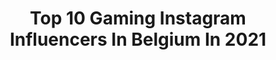 ---
title: Top 10 Gaming Instagram Influencers In Belgium In 2021
description: >-
  Find top gaming Instagram influencers in Belgium in 2021. Most popular hashtags: #gaming #gamer #gamergirl #videogames.
platform: Instagram
hits: 14
text_top: Analyze the best Instagram profiles on inBeat.
text_bottom: Our database holds 14 Instagram influencers like this in Belgium for you to pitch.
profiles:
  - username: "twitchlia"
    fullname: >-
      𝔏𝔦𝔰𝔞 🥀
    bio: >-
      ℭ𝔬𝔫𝔠𝔢𝔯𝔱'𝔰 • 𝔊𝔞𝔪𝔢𝔰 • 𝔗𝔞𝔱𝔱𝔬𝔬'𝔰 🦇 𝔗𝔴𝔦𝔱𝔱𝔢𝔯 @𝔩𝔦𝔞𝔴𝔞𝔯𝔠𝔯𝔞𝔣𝔱 🎥 𝔗𝔴𝔦𝔱𝔠𝔥.𝔗𝔳
    location: "Belgium"
    followers: 12422
    engagement: 997
    commentsToLikes: 0.018355
    id: ck14k2nfbnfde0i194g9cl9ta
    verified: false
    hashtags: "#piercing, #love, #festival, #girlswithpiercings"
  - username: "clickfornif"
    fullname: >-
      Nif
    bio: >-
      ASK PERMISSION TO REPOST. ⁣⁣ 🇧🇪level 30 Belgian Nerd - Twitch streamer partnerships -> clickfornif@gmail.com⁣ My links👇🏻
    location: "Belgium"
    followers: 10572
    engagement: 369
    commentsToLikes: 0.039703
    id: ck8tcu69u0ozg0j78w8vu9qlz
    verified: false
    hashtags: "#nintendo, #xboxachievements, #gaming, #xboxone"
  - username: "acrozzz"
    fullname: >-
      🔥My BEST Gaming Content🔥
    bio: >-
      📩E-MAIL FOR MUSIC PROMOTIONS🔥 😈Who’s acrozzz? @maximdewyn 🇧🇪 ‼️TikTok 420K‼️ 🔥Team @team.digency 🔥 👇🏼Check my socials👇🏼
    location: "Belgium"
    followers: 88095
    engagement: 827
    commentsToLikes: 0.028502
    id: ck5zw57335i620i143qbhp8ws
    verified: false
    hashtags: "#gameplay, #racing, #gtamemes, #gamer"
  - username: "shadowzone187"
    fullname: >-
      Shadowzone187
    bio: >-
      △ ○ ✖ □ Game Content Twitch Shadowzone187 🟣 Partners @ubisoftbelgium @kontrolfreek @hideitmounts @cololight_uk
    location: "Belgium"
    followers: 4230
    engagement: 1292
    commentsToLikes: 0.092804
    id: ck0vuvzblmevq0i19d09pffjh
    verified: false
    hashtags: "#ps4, #playstation, #cod2019, #iggamers"
  - username: "bramtendo"
    fullname: >-
      The Nintendo Switch Guy
    bio: >-
      • Bram | LVL 29 | BELGIUM 🇧🇪 • The Best Place For Nintendo Switch 🕹 • 205 Switch Games | Nintendo Collector 🎮 • Weekly Reels and Gameplay Videos 🎬
    location: "Belgium"
    followers: 20562
    engagement: 262
    commentsToLikes: 0.037144
    id: ck55nh9l167qk0i1109zw07oo
    verified: false
    hashtags: "#nes, #gameboy, #fortnite, #minecraft"
  - username: "gyb.elle"
    fullname: >-
      Gybelle • Games & Books
    bio: >-
      • Lvl 28 • Geeky enthousiast • Bookowl • Gamer on the sly • Developer • 🇧🇪 • 💕 Partners, Discount Codes & Other Knick-knackery:
    location: "Belgium"
    followers: 3736
    engagement: 1486
    commentsToLikes: 0.067729
    id: ck9habda1bw5w0j78r78gux7i
    verified: false
    hashtags: "#thewitcher, #thelastofus, #gamergirlsofinstagram, #geek"
  - username: "total24hoursofspa"
    fullname: >-
      Total 24 Hours of Spa
    bio: >-
      The biggest GT Race in the world Headliner of the @gtworldchallengeeurope Rd2 @intercontinentalgtchallenge - 22-25 October 2020 #Spa24H - 🎟 & info 👇
    location: "Belgium"
    followers: 19235
    engagement: 288
    commentsToLikes: 0.008599
    id: ck0twotf8g7j70i19nhnf64r1
    verified: false
    hashtags: "#spa24h, #gtunited2020, #sroesports, #throwback"
  - username: "mioou_ytb"
    fullname: >-
      MIOOU 🇧🇪
    bio: >-
      ⇝Makeup and Lifestyle. ☼24 ans ✊ Hyperphagie, crohn, harcèlement. Contact: Takeabreakforyoublog@gmail.com 🎥 Dᴇʀɴɪᴇ̀ʀᴇ ᴠɪᴅᴇ́ᴏ﹕
    location: "Belgium"
    followers: 4043
    engagement: 648
    commentsToLikes: 0.200272
    id: ckaowk5vf9a2r0i78wfjmtjkf
    verified: false
    hashtags: "#makeup, #live, #picoftheday, #mode"
  - username: "tomvdink"
    fullname: >-
      Tom 🦇
    bio: >-
      Assistant Manager for Vans 🛹 Brussels City 📍 Outfits | Tattoos | Lifestyle 🕺🏻 Business inquiries : tomvdink@gmail.com
    location: "Belgium"
    followers: 156497
    engagement: 178
    commentsToLikes: 0.006222
    id: ck6tp6zahi6700j712d9f9rfz
    verified: false
    hashtags: "#love, #alternative, #tatouage, #style"
  - username: "davidscorzofficial"
    fullname: >-
      David Scorz
    bio: >-
      🎹 Music producer from Belgium 👇🏻Safe From Harm (David Scorz Remix) OUT NOW!
    location: "Belgium"
    followers: 19188
    engagement: 905
    commentsToLikes: 0.038648
    id: ck8tclf7rztk80j78z5gngo5i
    verified: false
    hashtags: "#producerlife, #musicproducertips, #flgang, #musicproductiontips"
---